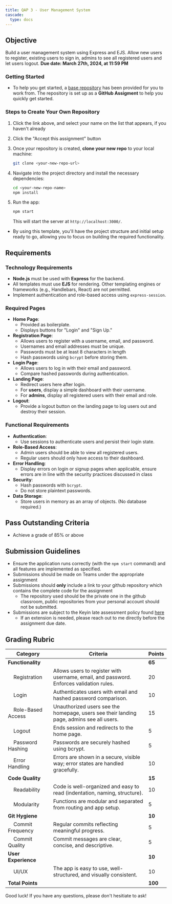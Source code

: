 ```yaml
---
title: QAP 3 - User Management System  
cascade:  
  type: docs  
---
```


## Objective  
Build a user management system using Express and EJS. Allow new users to register, existing users to sign in, admins to see all registered users and let users logout.
**Due date: March 27th, 2024, at 11:59 PM**

### Getting Started
- To help you get started, a [base repository](https://classroom.github.com/a/O5JWjEqM) has been provided for you to work from. The repository is set up as a **GitHub Assigment** to help you quickly get started.

### Steps to Create Your Own Repository  

1. Click the link above, and select your name on the list that appears, if you haven't already
   
1. Click the "Accept this assignment" button

1. Once your repository is created, **clone your new repo** to your local machine:  
    ```bash
    git clone <your-new-repo-url>
    ```  

1. Navigate into the project directory and install the necessary dependencies:  
    ```bash
    cd <your-new-repo-name>
    npm install
    ```  

1. Run the app:
    ```bash
    npm start
    ```  
    This will start the server at `http://localhost:3000/`.  

- By using this template, you'll have the project structure and initial setup ready to go, allowing you to focus on building the required functionality.

## Requirements  

### Technology Requirements  
- **Node.js** must be used with **Express** for the backend.  
- All templates must use **EJS** for rendering. Other templating engines or frameworks (e.g., Handlebars, React) are not permitted.  
- Implement authentication and role-based access using `express-session`.  

### Required Pages  
- **Home Page**:
  - Provided as boilerplate.
  - Displays buttons for "Login" and "Sign Up."  
- **Registration Page**:
  - Allows users to register with a username, email, and password.
  - Usernames and email addresses must be unique.
  - Passwords must be at least 8 characters in length
  - Hash passwords using `bcrypt` before storing them.
- **Login Page**:
  - Allows users to log in with their email and password.
  - Compare hashed passwords during authentication.
- **Landing Page**:
  - Redirect users here after login.  
  - For **users**, display a simple dashboard with their username.  
  - For **admins**, display all registered users with their email and role.
- **Logout**:
  - Provide a logout button on the landing page to log users out and destroy their session.

### Functional Requirements  
- **Authentication**:
  - Use sessions to authenticate users and persist their login state.  
- **Role-Based Access**:
  - Admin users should be able to view all registered users.
  - Regular users should only have access to their dashboard.
- **Error Handling**:
  - Display errors on login or signup pages when applicable, ensure errors are in line with the security practices discussed in class
- **Security**:
  - Hash passwords with `bcrypt`.  
  - Do not store plaintext passwords.
- **Data Storage**:
  - Store users in memory as an array of objects. (No database required.)

## Pass Outstanding Criteria
- Achieve a grade of 85% or above

## Submission Guidelines
- Ensure the application runs correctly (with the `npm start` command) and all features are implemented as specified.
- Submissions should be made on Teams under the appropriate assignment
- Submissions should **only** include a link to your github repository which contains the complete code for the assignment
    - The repository used should be the private one in the github classroom, public repositories from your personal account should not be submitted.
- Submissions are subject to the Keyin late assessment policy found [here](https://keyincollege289.sharepoint.com/:b:/s/DatabaseProgramming-SD14Jan.2025-Apr.2025/ERhPYAhTYw5LncPYJt1qjfABVmfRwDZvyAWrtZGZmzgjBA?e=vqGUKb) 
  - If an extension is needed, please reach out to me directly before the assignment due date.


## Grading Rubric  

| Category                                  | Criteria                                                                                 | Points  |
|-------------------------------------------|------------------------------------------------------------------------------------------|---------|
| **Functionality**                         |                                                                                          | **65**  |
| &nbsp;&nbsp;&nbsp;&nbsp;Registration      | Allows users to register with username, email, and password. Enforces validation rules.  | 20      |
| &nbsp;&nbsp;&nbsp;&nbsp;Login             | Authenticates users with email and hashed password comparison.                           | 10      |
| &nbsp;&nbsp;&nbsp;&nbsp;Role-Based Access | Unauthorized users see the homepage, users see their landing page, admins see all users. | 15      |
| &nbsp;&nbsp;&nbsp;&nbsp;Logout            | Ends session and redirects to the home page.                                             | 5       |
| &nbsp;&nbsp;&nbsp;&nbsp;Password Hashing  | Passwords are securely hashed using bcrypt.                                              | 5       |
| &nbsp;&nbsp;&nbsp;&nbsp;Error Handling    | Errors are shown in a secure, visible way; error states are handled gracefully.          | 10      |
| **Code Quality**                          |                                                                                          | **15**  |
| &nbsp;&nbsp;&nbsp;&nbsp;Readability       | Code is well-organized and easy to read (indentation, naming, structure).                | 10      |
| &nbsp;&nbsp;&nbsp;&nbsp;Modularity        | Functions are modular and separated from routing and app setup.                          | 5       |
| **Git Hygiene**                           |                                                                                          | **10**  |
| &nbsp;&nbsp;&nbsp;&nbsp;Commit Frequency  | Regular commits reflecting meaningful progress.                                          | 5       |
| &nbsp;&nbsp;&nbsp;&nbsp;Commit Quality    | Commit messages are clear, concise, and descriptive.                                     | 5       |
| **User Experience**                       |                                                                                          | **10**  |
| &nbsp;&nbsp;&nbsp;&nbsp;UI/UX             | The app is easy to use, well-structured, and visually consistent.                        | 10      |
| **Total Points**                          |                                                                                          | **100** |


Good luck! If you have any questions, please don't hesitiate to ask!